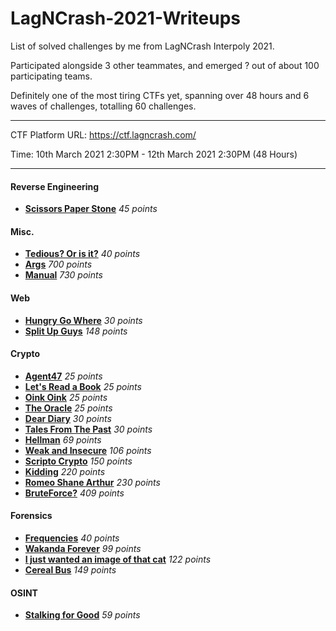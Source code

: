 # LagNCrash-2021-Writeups

List of solved challenges by me from LagNCrash Interpoly 2021.

Participated alongside 3 other teammates, and emerged ? out of about 100 participating teams.

Definitely one of the most tiring CTFs yet, spanning over 48 hours and 6 waves of challenges, totalling 60 challenges.

---

CTF Platform URL: https://ctf.lagncrash.com/

Time: 10th March 2021 2:30PM - 12th March 2021 2:30PM (48 Hours)

---

#### Reverse Engineering

- **[Scissors Paper Stone]()** _45 points_

#### Misc.

- **[Tedious? Or is it?]()** _40 points_
- **[Args]()** _700 points_
- **[Manual]()** _730 points_

#### Web

- **[Hungry Go Where]()** _30 points_
- **[Split Up Guys]()** _148 points_

#### Crypto

- **[Agent47]()** _25 points_
- **[Let's Read a Book]()** _25 points_
- **[Oink Oink]()** _25 points_
- **[The Oracle]()** _25 points_
- **[Dear Diary]()** _30 points_
- **[Tales From The Past]()** _30 points_
- **[Hellman]()** _69 points_
- **[Weak and Insecure]()** _106 points_
- **[Scripto Crypto]()** _150 points_
- **[Kidding]()** _220 points_
- **[Romeo Shane Arthur]()** _230 points_
- **[BruteForce?]()** _409 points_

#### Forensics

- **[Frequencies]()** _40 points_
- **[Wakanda Forever]()** _99 points_
- **[I just wanted an image of that cat]()** _122 points_
- **[Cereal Bus]()** _149 points_

#### OSINT

- **[Stalking for Good]()** _59 points_
